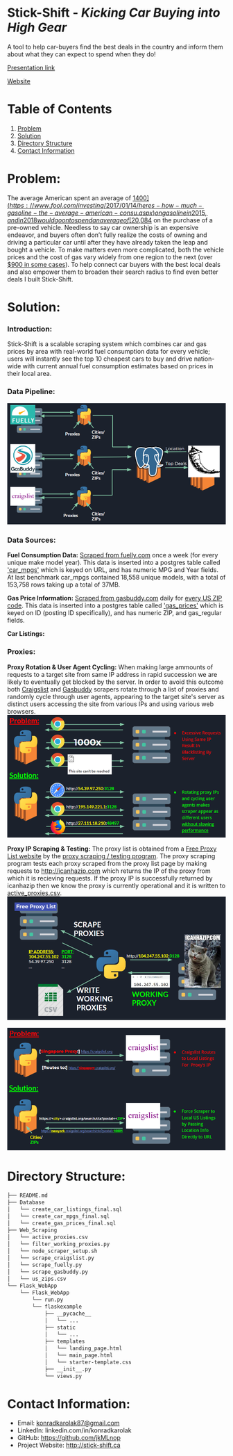 # Stick-Shift - *Kicking Car Buying into High Gear*
A tool to help car-buyers find the best deals in the country and inform them about what they can expect to spend when they do!

[Presentation link](https://docs.google.com/presentation/d/1wDi4mnvDYej3x5vrNPCKJv7Hc8r0qw_UOUuXyXFpN_w/edit#slide=id.p)

[Website](http://www.stick-shift.ca/)

# Table of Contents
1. [Problem](README.md#problem)
1. [Solution](README.md#solution)
1. [Directory Structure](README.md#directory-structure)
1. [Contact Information](README.md#contact-information)

# Problem:

The average American spent an average of [$1400](https://www.fool.com/investing/2017/01/14/heres-how-much-gasoline-the-average-american-consu.aspx) on gasoline in 2015, and in 2018 would go on to spend an average of [$20,084](https://www.usatoday.com/story/money/cars/2018/11/08/used-car-prices/1928840002/) on the purchase of a pre-owned vehicle. Needless to say car ownership is an expensive endeavor, and buyers often don’t fully realize the costs of owning and driving a particular car until after they have already taken the leap and bought a vehicle. To make matters even more complicated, both the vehicle prices and the cost of gas vary widely from one region to the next (over [$900 in some cases](https://www.businessinsider.com/how-much-the-average-person-spends-on-gas-in-every-state-2019-2)). To help connect car buyers with the best local deals and also empower them to broaden their search radius to find even better deals I built Stick-Shift. 

# Solution:

### Introduction:
Stick-Shift is a scalable scraping system which combines car and gas prices by area with real-world fuel consumption data for every vehicle; users will instantly see the top 10 cheapest cars to buy and drive nation-wide with current annual fuel consumption estimates based on prices in their local area.

### Data Pipeline:
![alt text][pipeline]

[pipeline]: https://github.com/jkMLnop/Stick-Shift/blob/master/pipeline_image.PNG "Stick-Shift Data Pipeline"

### Data Sources:
**Fuel Consumption Data:**
[Scraped from fuelly.com](https://github.com/jkMLnop/Stick-Shift/blob/master/Web_Scraping/scrape_fuelly.py) once a week (for every unique make model year). This data is inserted into a postgres table called ['car_mpgs'](https://github.com/jkMLnop/Stick-Shift/blob/master/Database/create_car_mpgs_final.sql) which is keyed on URL, and has numeric MPG and Year fields. At last benchmark car_mpgs contained 18,558 unique models, with a total of 153,758 rows taking up a total of 37MB. 

**Gas Price Information:**
[Scraped from gasbuddy.com](https://github.com/jkMLnop/Stick-Shift/blob/master/Web_Scraping/scrape_gasbuddy.py) daily for [every US ZIP code](https://raw.githubusercontent.com/jkMLnop/Stick-Shift/master/Web_Scraping/us_zips.csv). This data is inserted into a postgres table called ['gas_prices'](https://github.com/jkMLnop/Stick-Shift/blob/master/Database/create_gas_prices_final.sql) which is keyed on ID (posting ID specifically), and has numeric ZIP, and gas_regular fields. 

**Car Listings:**


### Proxies:
**Proxy Rotation & User Agent Cycling:**
When making large ammounts of requests to a target site from same IP address in rapid succession we are likely to eventually get blocked by the server. In order to avoid this outcome both [Craigslist](https://github.com/jkMLnop/Stick-Shift/blob/master/Web_Scraping/scrape_craigslist.py) and [Gasbuddy](https://github.com/jkMLnop/Stick-Shift/blob/master/Web_Scraping/scrape_gasbuddy.py) scrapers rotate through a list of proxies and randomly cycle through user agents, appearing to the target site's server as distinct users accessing the site from various IPs and using various web browsers.  
![alt text][proxy_rotation]

**Proxy IP Scraping & Testing:**
The proxy list is obtained from a [Free Proxy List website](https://www.sslproxies.org/) by the [proxy scraping / testing program](https://github.com/jkMLnop/Stick-Shift/blob/master/Web_Scraping/filter_working_proxies.py). The proxy scraping program tests each proxy scraped from the proxy list page by making requests to http://icanhazip.com which returns the IP of the proxy from which it is recieving requests. If the proxy IP is successfully returned by icanhazip then we know the proxy is currently operational and it is written to [active_proxies.csv](https://github.com/jkMLnop/Stick-Shift/blob/master/Web_Scraping/active_proxies.csv).
![alt text][proxy_scraping]


![alt text][craigslist_routing]


[proxy_scraping]: https://github.com/jkMLnop/Stick-Shift/blob/master/proxy_scraping_image.PNG "Proxy Scraping Method"
[proxy_rotation]: https://github.com/jkMLnop/Stick-Shift/blob/master/proxy_rotation_image.PNG "Proxy Rotation Rationale & Method"
[craigslist_routing]: https://github.com/jkMLnop/Stick-Shift/blob/master/craigslist_routing.PNG "Craigslist Routing Workaround"
# Directory Structure:

    ├── README.md 
    ├── Database
    │   └── create_car_listings_final.sql
    │   └── create_car_mpgs_final.sql
    │   └── create_gas_prices_final.sql
    ├── Web_Scraping
    │   └── active_proxies.csv
    │   └── filter_working_proxies.py
    │   └── node_scraper_setup.sh
    │   └── scrape_craigslist.py
    │   └── scrape_fuelly.py
    │   └── scrape_gasbuddy.py
    │   └── us_zips.csv
    └── Flask_WebApp
        └── Flask_WebApp
            └── run.py
            └── flaskexample
                ├── __pycache__
                │   └── ...
                ├── static
                │   └── ...
                ├── templates
                │   └── landing_page.html
                │   └── main_page.html
                │   └── starter-template.css
                ├── __init__.py
                └── views.py

# Contact Information:
* Email:    konradkarolak87@gmail.com
* LinkedIn: linkedin.com/in/konradkarolak
* GitHub:   https://github.com/jkMLnop
* Project Website: http://stick-shift.ca
